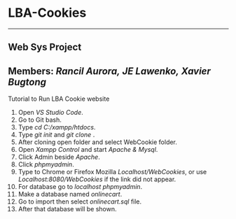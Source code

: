 # LBA-Cookies
---------------------------------
**Web Sys Project**
---------------------------------
**Members:**
*Rancil Aurora,*
*JE Lawenko,*
*Xavier Bugtong*
---------------------------------
Tutorial to Run LBA Cookie website

1. Open *VS Studio Code*.
2. Go to Git bash.
3. Type *cd C:/xampp/htdocs*.
4. Type *git init* and *git clone <githublink>*. 
5. After cloning open folder and select WebCookie folder.
6. Open *Xampp Control* and start *Apache & Mysql*.
7. Click Admin beside *Apache*.
8. Click *phpmyadmin*.
9. Type to Chrome or Firefox Mozilla *Localhost/WebCookies*,
   or use *Localhost:8080/WebCookies* if the link did not appear.
10. For database go to *localhost phpmyadmin*.
11. Make a database named *onlinecart*.
12. Go to import then select *onlinecart.sql* file. 
13. After that database will be shown.